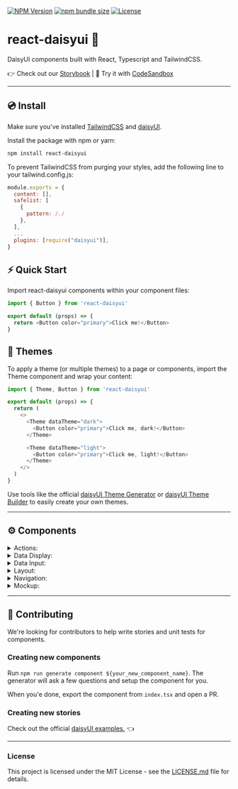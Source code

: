 [![NPM Version](https://img.shields.io/npm/v/react-daisyui.svg?branch=master)](https://www.npmjs.com/package/react-daisyui) [![npm bundle size](https://img.shields.io/bundlephobia/minzip/react-daisyui)](https://bundlephobia.com/result?p=react-daisyui) [![License](https://img.shields.io/npm/l/react-daisyui.svg)](https://github.com/daisyui/react-daisyui/blob/master/LICENSE)

# react-daisyui 🌼

DaisyUI components built with React, Typescript and TailwindCSS.

👉 Check out our <a href="https://react.daisyui.com/">Storybook</a> | 🎲 Try it with <a href="https://codesandbox.io/s/react-daisyui-example-840os3?file=/src/App.tsx">CodeSandbox</a>

---

## 💿 Install

Make sure you've installed <a href="https://tailwindcss.com/docs/installation">TailwindCSS</a> and <a href="https://daisyui.com/docs/install/">daisyUI</a>.

Install the package with npm or yarn:

```bash
npm install react-daisyui
```

To prevent TailwindCSS from purging your styles, add the following line to your tailwind.config.js:

```js
module.exports = {
  content: [],
  safelist: [
    {
      pattern: /./
    },
  ],
  ...
  plugins: [require("daisyui")],
}
```

## ⚡ Quick Start

Import react-daisyui components within your component files:

```js
import { Button } from 'react-daisyui'

export default (props) => {
  return <Button color="primary">Click me!</Button>
}
```

## 🎨 Themes

To apply a theme (or multiple themes) to a page or components, import the Theme component and wrap your content:

```js
import { Theme, Button } from 'react-daisyui'

export default (props) => {
  return (
    <>
      <Theme dataTheme="dark">
        <Button color="primary">Click me, dark!</Button>
      </Theme>

      <Theme dataTheme="light">
        <Button color="primary">Click me, light!</Button>
      </Theme>
    </>
  )
}
```

Use tools like the official <a href="https://daisyui.com/theme-generator/">daisyUI Theme Generator</a> or <a href="https://themes.ionevolve.com/">daisyUI Theme Builder</a> to easily create your own themes.

---

## ⚙️ Components

<details>
<summary>Actions:</summary>
  
- [x] <a href="https://react.daisyui.com/?path=/story/actions-button">Button</a>
- [X] <a href="https://react.daisyui.com/?path=/story/actions-dropdown">Dropdown</a>
- [X] <a href="https://react.daisyui.com/?path=/story/actions-modal">Modal</a>
- [X] <a href="https://react.daisyui.com/?path=/story/actions-swap">Swap</a>
</details>

<details>
<summary>Data Display:</summary>
  
- [x] <a href="https://react.daisyui.com/?path=/story/data-display-alert">Alert</a>
- [X] <a href="https://react.daisyui.com/?path=/story/data-display-avatar">Avatar</a>
- [X] <a href="https://react.daisyui.com/?path=/story/data-display-badge">Badge</a>
- [X] <a href="https://react.daisyui.com/?path=/story/data-display-card">Card</a>
- [X] <a href="https://react.daisyui.com/?path=/story/data-display-carousel">Carousel</a>
- [X] <a href="https://react.daisyui.com/?path=/story/data-display-collapse">Collapse</a>
- [X] <a href="https://react.daisyui.com/?path=/story/data-display-countdown">Countdown</a>
- [X] <a href="https://react.daisyui.com/?path=/story/data-display-kbd">Kbd</a>
- [X] <a href="https://react.daisyui.com/?path=/story/data-display-progress">Progress</a>
- [X] <a href="https://react.daisyui.com/?path=/story/data-display-radial-progress">Radial Progress</a>
- [X] <a href="https://react.daisyui.com/?path=/story/data-display-stats">Stats</a>
- [X] <a href="https://react.daisyui.com/?path=/story/data-display-table">Table</a>
- [X] <a href="https://react.daisyui.com/?path=/story/data-display-tooltip">Tooltip</a>
</details>

<details>
<summary>Data Input:</summary>

- [X] <a href="https://react.daisyui.com/?path=/story/data-input-checkbox">Checkbox</a>
- [X] <a href="https://react.daisyui.com/?path=/story/data-input-input">Input</a>
- [X] <a href="https://react.daisyui.com/?path=/story/data-input-radio">Radio</a>
- [X] <a href="https://react.daisyui.com/?path=/story/data-input-range">Range</a>
- [X] <a href="https://react.daisyui.com/?path=/story/data-input-rating">Rating</a>
- [X] <a href="https://react.daisyui.com/?path=/story/data-input-select">Select</a>
- [X] <a href="https://react.daisyui.com/?path=/story/data-input-textarea">Textarea</a>
- [X] <a href="https://react.daisyui.com/?path=/story/data-input-toggle">Toggle</a>
</details>

<details>
<summary>Layout:</summary>

- [X] <a href="https://react.daisyui.com/?path=/story/layout-artboard">Artboard</a>
- [x] <a href="https://react.daisyui.com/?path=/story/layout-buttongroup">Button-Group</a>
- [X] <a href="https://react.daisyui.com/?path=/story/layout-divider">Divider</a>
- [X] <a href="https://react.daisyui.com/?path=/story/layout-drawer">Drawer</a>
- [X] <a href="https://react.daisyui.com/?path=/story/layout-footer">Footer</a>
- [X] <a href="https://react.daisyui.com/?path=/story/layout-hero">Hero</a>
- [X] <a href="https://react.daisyui.com/?path=/story/layout-indicator">Indicator</a>
- [X] <a href="https://react.daisyui.com/?path=/story/layout-inputgroup">Input Group</a>
- [X] <a href="https://react.daisyui.com/?path=/story/layout-mask">Mask</a>
- [X] <a href="https://react.daisyui.com/?path=/story/layout-stack">Stack</a>
</details>

<details>
<summary>Navigation:</summary>

- [X] <a href="https://react.daisyui.com/?path=/story/navigation-breadcrumbs">Breadcrumbs</a>
- [X] <a href="https://react.daisyui.com/?path=/story/navigation-link">Link</a>
- [X] <a href="https://react.daisyui.com/?path=/story/navigation-menu">Menu</a>
- [X] <a href="https://react.daisyui.com/?path=/story/navigation-navbar">Navbar</a>
- [X] <a href="https://react.daisyui.com/?path=/story/navigation-pagination">Pagination</a>
- [X] <a href="https://react.daisyui.com/?path=/story/navigation-steps">Steps</a>
- [X] <a href="https://react.daisyui.com/?path=/story/navigation-tabs">Tabs</a>
</details>

<details>
<summary>Mockup:</summary>

- [X] <a href="https://react.daisyui.com/?path=/story/mockup-code">Code</a>
- [X] <a href="https://react.daisyui.com/?path=/story/mockup-phone">Phone</a>
- [X] <a href="https://react.daisyui.com/?path=/story/mockup-window">Window</a>
</details>

---

## 🤝 Contributing

We're looking for contributors to help write stories and unit tests for components.

### Creating new components

Run `npm run generate component ${your_new_component_name}`. The generator will ask a few questions and setup the component for you.

When you'e done, export the component from `index.tsx` and open a PR.

### Creating new stories

Check out the official <a href="https://daisyui.com/components/">daisyUI examples.</a> 👈

---

### License

This project is licensed under the MIT License - see the [LICENSE.md](https://github.com/daisyui/react-daisyui/blob/main/LICENSE) file for details.
